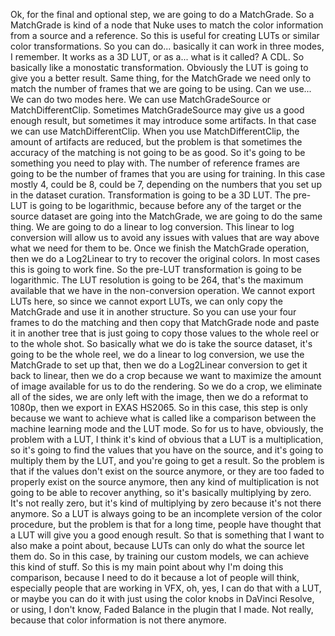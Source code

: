 Ok, for the final and optional step, we are going to do a MatchGrade. So a MatchGrade is kind of a node that Nuke uses to match the color information from a source and a reference. So this is useful for creating LUTs or similar color transformations. So you can do... basically it can work in three modes, I remember. It works as a 3D LUT, or as a... what is it called? A CDL. So basically like a monostatic transformation. Obviously the LUT is going to give you a better result. Same thing, for the MatchGrade we need only to match the number of frames that we are going to be using. Can we use... We can do two modes here. We can use MatchGradeSource or MatchDifferentClip. Sometimes MatchGradeSource may give us a good enough result, but sometimes it may introduce some artifacts. In that case we can use MatchDifferentClip. When you use MatchDifferentClip, the amount of artifacts are reduced, but the problem is that sometimes the accuracy of the matching is not going to be as good. So it's going to be something you need to play with. The number of reference frames are going to be the number of frames that you are using for training. In this case mostly 4, could be 8, could be 7, depending on the numbers that you set up in the dataset curation. Transformation is going to be a 3D LUT. The pre-LUT is going to be logarithmic, because before any of the target or the source dataset are going into the MatchGrade, we are going to do the same thing. We are going to do a linear to log conversion. This linear to log conversion will allow us to avoid any issues with values that are way above what we need for them to be. Once we finish the MatchGrade operation, then we do a Log2Linear to try to recover the original colors. In most cases this is going to work fine. So the pre-LUT transformation is going to be logarithmic. The LUT resolution is going to be 264, that's the maximum available that we have in the non-conversion operation. We cannot export LUTs here, so since we cannot export LUTs, we can only copy the MatchGrade and use it in another structure. So you can use your four frames to do the matching and then copy that MatchGrade node and paste it in another tree that is just going to copy those values to the whole reel or to the whole shot. So basically what we do is take the source dataset, it's going to be the whole reel, we do a linear to log conversion, we use the MatchGrade to set up that, then we do a Log2Linear conversion to get it back to linear, then we do a crop because we want to maximize the amount of image available for us to do the rendering. So we do a crop, we eliminate all of the sides, we are only left with the image, then we do a reformat to 1080p, then we export in EXAS HS2065. So in this case, this step is only because we want to achieve what is called like a comparison between the machine learning mode and the LUT mode. So for us to have, obviously, the problem with a LUT, I think it's kind of obvious that a LUT is a multiplication, so it's going to find the values that you have on the source, and it's going to multiply them by the LUT, and you're going to get a result. So the problem is that if the values don't exist on the source anymore, or they are too faded to properly exist on the source anymore, then any kind of multiplication is not going to be able to recover anything, so it's basically multiplying by zero. It's not really zero, but it's kind of multiplying by zero because it's not there anymore. So a LUT is always going to be an incomplete version of the color procedure, but the problem is that for a long time, people have thought that a LUT will give you a good enough result. So that is something that I want to also make a point about, because LUTs can only do what the source let them do. So in this case, by training our custom models, we can achieve this kind of stuff. So this is my main point about why I'm doing this comparison, because I need to do it because a lot of people will think, especially people that are working in VFX, oh, yes, I can do that with a LUT, or maybe you can do it with just using the color knobs in DaVinci Resolve, or using, I don't know, Faded Balance in the plugin that I made. Not really, because that color information is not there anymore.
